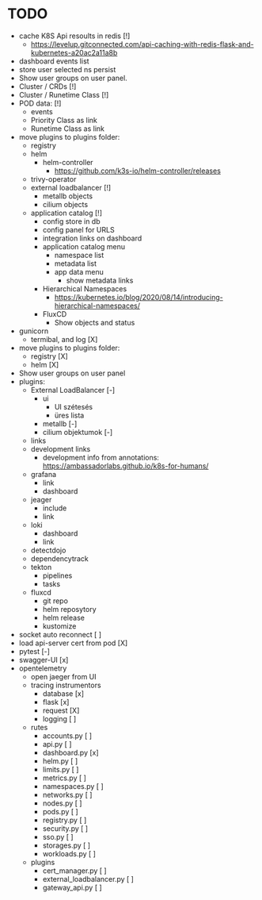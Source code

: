 # TODO

* cache K8S Api resoults in redis [!]
  * https://levelup.gitconnected.com/api-caching-with-redis-flask-and-kubernetes-a20ac2a11a8b
* dashboard events list
* store user selected ns persist
* Show user groups on user panel.
* Cluster / CRDs [!]
* Cluster / Runetime Class [!]
* POD data: [!]
  * events
  * Priority Class as link
  * Runetime Class as link
* move plugins to plugins folder:
  * registry
  * helm
    * helm-controller
      * https://github.com/k3s-io/helm-controller/releases
  * trivy-operator
  * external loadbalancer [!]
    * metallb objects
    * cilium objects
  * application catalog [!]
    * config store in db
    * config panel for URLS
    * integration links on dashboard
    * application catalog menu
      * namespace list
      * metadata list
      * app data menu
        * show metadata links
    * Hierarchical Namespaces
      * https://kubernetes.io/blog/2020/08/14/introducing-hierarchical-namespaces/
    * FluxCD
      * Show objects and status
* gunicorn
  * termibal, and log           [X]
* move plugins to plugins folder:
  * registry                    [X]
  * helm                        [X]
* Show user groups on user panel
* plugins:
  * External LoadBalancer       [-]
    * ui
      * UI szétesés
      * üres lista
    * metallb                   [-]
    * cilium objektumok         [-]
  * links
  * development links
    * development info from annotations: https://ambassadorlabs.github.io/k8s-for-humans/
  * grafana
    * link
    * dashboard
  * jeager
    * include
    * link
  * loki
    * dashboard
    * link
  * detectdojo
  * dependencytrack
  * tekton
    * pipelines
    * tasks
  * fluxcd
    * git repo
    * helm reposytory
    * helm release
    * kustomize
* socket auto reconnect         [ ]
* load api-server cert from pod [X]
* pytest                        [-]
* swagger-UI                    [x]  
* opentelemetry 
  * open jaeger from UI
  * tracing instrumentors
    * database                  [x]
    * flask                     [x]
    * request                   [X]
    * logging                   [ ]
  * rutes
    * accounts.py               [ ]
    * api.py                    [ ]
    * dashboard.py              [x]
    * helm.py                   [ ]
    * limits.py                 [ ]
    * metrics.py                [ ]
    * namespaces.py             [ ]
    * networks.py               [ ]
    * nodes.py                  [ ]
    * pods.py                   [ ]
    * registry.py               [ ]
    * security.py               [ ]
    * sso.py                    [ ]
    * storages.py               [ ]
    * workloads.py              [ ]
  * plugins
    * cert_manager.py           [ ]
    * external_loadbalancer.py  [ ]
    * gateway_api.py            [ ]

